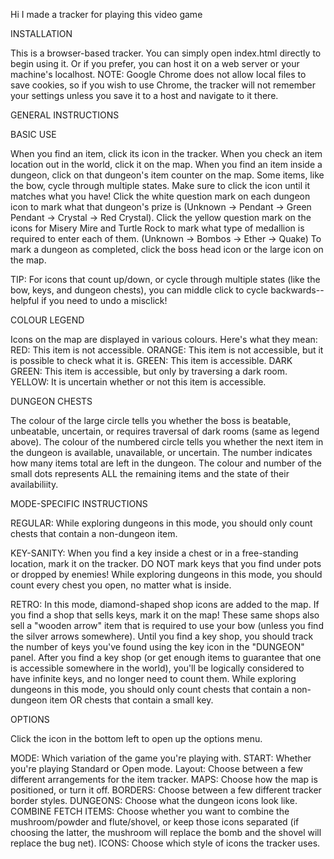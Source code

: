 Hi I made a tracker for playing this video game

INSTALLATION

This is a browser-based tracker. You can simply open index.html directly to begin using it. Or if you prefer, you can host it on a web server or your machine's localhost.
NOTE: Google Chrome does not allow local files to save cookies, so if you wish to use Chrome, the tracker will not remember your settings unless you save it to a host and navigate to it there.

GENERAL INSTRUCTIONS

BASIC USE

When you find an item, click its icon in the tracker. When you check an item location out in the world, click it on the map. When you find an item inside a dungeon, click on that dungeon's item counter on the map.
Some items, like the bow, cycle through multiple states. Make sure to click the icon until it matches what you have!
Click the white question mark on each dungeon icon to mark what that dungeon's prize is
(Unknown -> Pendant -> Green Pendant -> Crystal -> Red Crystal).
Click the yellow question mark on the icons for Misery Mire and Turtle Rock to mark what type of medallion is required to enter each of them.
(Unknown -> Bombos -> Ether -> Quake)
To mark a dungeon as completed, click the boss head icon or the large icon on the map.

TIP: For icons that count up/down, or cycle through multiple states (like the bow, keys, and dungeon chests), you can middle click to cycle backwards-- helpful if you need to undo a misclick!

COLOUR LEGEND

Icons on the map are displayed in various colours. Here's what they mean:
RED: This item is not accessible.
ORANGE: This item is not accessible, but it is possible to check what it is.
GREEN: This item is accessible.
DARK GREEN: This item is accessible, but only by traversing a dark room.
YELLOW: It is uncertain whether or not this item is accessible.

DUNGEON CHESTS

The colour of the large circle tells you whether the boss is beatable, unbeatable, uncertain, or requires traversal of dark rooms (same as legend above).
The colour of the numbered circle tells you whether the next item in the dungeon is available, unavailable, or uncertain. The number indicates how many items total are left in the dungeon.
The colour and number of the small dots represents ALL the remaining items and the state of their availabiliity.


MODE-SPECIFIC INSTRUCTIONS

REGULAR:
While exploring dungeons in this mode, you should only count chests that contain a non-dungeon item.

KEY-SANITY:
When you find a key inside a chest or in a free-standing location, mark it on the tracker.
DO NOT mark keys that you find under pots or dropped by enemies!
While exploring dungeons in this mode, you should count every chest you open, no matter what is inside.

RETRO:
In this mode, diamond-shaped shop icons are added to the map. If you find a shop that sells keys, mark it on the map! These same shops also sell a "wooden arrow" item that is required to use your bow (unless you find the silver arrows somewhere).
Until you find a key shop, you should track the number of keys you've found using the key icon in the "DUNGEON" panel.
After you find a key shop (or get enough items to guarantee that one is accessible somewhere in the world), you'll be logically considered to have infinite keys, and no longer need to count them.
While exploring dungeons in this mode, you should only count chests that contain a non-dungeon item OR chests that contain a small key.


OPTIONS

Click the icon in the bottom left to open up the options menu.

MODE: Which variation of the game you're playing with.
START: Whether you're playing Standard or Open mode.
Layout: Choose between a few different arrangements for the item tracker.
MAPS: Choose how the map is positioned, or turn it off.
BORDERS: Choose between a few different tracker border styles.
DUNGEONS: Choose what the dungeon icons look like.
COMBINE FETCH ITEMS: Choose whether you want to combine the mushroom/powder and flute/shovel, or keep those icons separated (if choosing the latter, the mushroom will replace the bomb and the shovel will replace the bug net).
ICONS: Choose which style of icons the tracker uses.